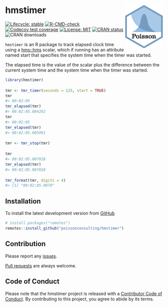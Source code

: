 
<!-- README.md is generated from README.Rmd. Please edit that file -->

# hmstimer <img src="man/figures/logo.png"  style="float: right;" />

<!-- badges: start -->

[![Lifecycle:
stable](https://img.shields.io/badge/lifecycle-stable-brightgreen.svg)](https://lifecycle.r-lib.org/articles/stages.html#stable)
[![R-CMD-check](https://github.com/poissonconsulting/hmstimer/actions/workflows/R-CMD-check.yaml/badge.svg)](https://github.com/poissonconsulting/hmstimer/actions/workflows/R-CMD-check.yaml)
[![Codecov test
coverage](https://codecov.io/gh/poissonconsulting/hmstimer/branch/main/graph/badge.svg)](https://codecov.io/gh/poissonconsulting/hmstimer?branch=main)
[![License:
MIT](https://img.shields.io/badge/License-MIT-green.svg)](https://opensource.org/licenses/MIT)
[![CRAN
status](https://www.r-pkg.org/badges/version/hmstimer)](https://cran.r-project.org/package=hmstimer)
![CRAN downloads](https://cranlogs.r-pkg.org/badges/hmstimer)

<!-- badges: end -->

`hmstimer` is an R package to track elapsed clock time using a
[hms::hms](https://github.com/tidyverse/hms) scalar, which if running
has an attribute named start that specifies the system time when the
timer was started.

The elapsed time is the value of the scalar plus the difference between
the current system time and the system time when the timer was started.

``` r
library(hmstimer)

tmr <- tmr_timer(seconds = 125, start = TRUE)
tmr
#> 00:02:05
tmr_elapsed(tmr)
#> 00:02:05.004202
tmr
#> 00:02:05
tmr_elapsed(tmr)
#> 00:02:05.005991

tmr <- tmr_stop(tmr)

tmr
#> 00:02:05.007028
tmr_elapsed(tmr)
#> 00:02:05.007028

tmr_format(tmr, digits = 4)
#> [1] "00:02:05.0070"
```

## Installation

To install the latest development version from
[GitHub](https://github.com/poissonconsulting/hmstimer)

``` r
# install.packages("remotes")
remotes::install_github("poissonconsulting/hmstimer")
```

## Contribution

Please report any
[issues](https://github.com/poissonconsulting/hmstimer/issues).

[Pull requests](https://github.com/poissonconsulting/hmstimer/pulls) are
always welcome.

## Code of Conduct

Please note that the hmstimer project is released with a [Contributor
Code of
Conduct](https://contributor-covenant.org/version/2/0/CODE_OF_CONDUCT.html).
By contributing to this project, you agree to abide by its terms.
